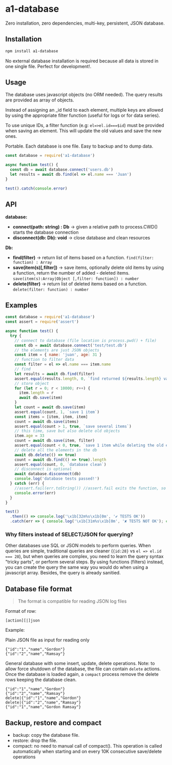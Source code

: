 # a1-database

Zero installation, zero dependencies, multi-key, persistent, JSON database.

## Installation

```bash
npm install a1-database
```

No external database installation is required because all data is stored in one single file. Perfect for development!.

## Usage

The database uses javascript objects (no ORM needed). The query results are provided as array of objects.

Instead of assigning an \_id field to each element, multiple keys are allowed by using the appropriate filter function (useful for logs or for data series).

To use unique IDs, a filter function (e.g: `el=>el.id===$id`) must be provided when saving an element. This will update the old values and save the new ones.

Portable. Each database is one file. Easy to backup and to dump data.

```javascript
const database = require('a1-database')

async function test() {
  const db = await database.connect('users.db')
  let results = await db.find(el => el.name === 'Juan')
}

test().catch(console.error)
```

## API

**database:**
- **connect(path: string) : Db** -> given a relative path to process.CWD() starts the database connection
- **disconnect(db: Db): void** -> close database and clean resources

**Db:**
- **find(filter)** -> return list of items based on a function. `find(filter: function) : Array`
- **save(item(s)[,filter])** -> save items, optionally delete old items by using a function, return the number of added - deleted items. `save(item(s):Array|Object [,filter: function]) : number`
- **delete(filter)** -> return list of deleted items based on a function. `delete(filter: function) : number`


## Examples

```javascript
const database = require('a1-database')
const assert = require('assert')

async function test() {
  try {
    // connect to database (file location is process.pwd() + file)
    const db = await database.connect('test/test.db')
    // the elements are just JSON objects
    const item = { name: 'juan', age: 31 }
    // function to filter data
    const filter = el => el.name === item.name
    // find
    let results = await db.find(filter)
    assert.equal(results.length, 0, `find returned ${results.length} values`)
    // store object
    for (let r = 0; r < 10000; r++) {
      item.length = r
      await db.save(item)
    }
    let count = await db.save(item)
    assert.equal(count, 1, `save 1 item`)
    const items = [item, item, item]
    count = await db.save(items)
    assert.equal(count > 1, true, `save several items`)
    // this time, save but also delete old objects
    item.age = 33
    count = await db.save(item, filter)
    assert.equal(count < 0, true, `save 1 item while deleting the old elements with the same 'name'`)
    // delete all the elements in the db
    await db.delete(() => true)
    count = await db.find(() => true).length
    assert.equal(count, 0, `database clean`)
    // disconnect is optional
    await database.disconnect(db)
    console.log('database tests passed!')
  } catch (err) {
    //assert.fail(err.toString()) //assert.fail exits the function, so the rejected promise is not fulfilled
    console.error(err)
  }
}

test()
  .then(() => console.log('\x1b[32m%s\x1b[0m', '✔ TESTS OK'))
  .catch(err => { console.log('\x1b[31m%s\x1b[0m', '✘ TESTS NOT OK'); console.error(err) })
```


### Why filters instead of SELECT/JSON for querying?

Other databases use SQL or JSON models to perform queries. When queries are simple, traditional queries are cleaner (`{id:28}` vs `el => el.id === 28`), but when queries are complex, you need to learn the query syntax "tricky parts", or perform several steps. By using functions (filters) instead, you can create the query the same way you would do when using a javascript array. Besides, the query is already sanitied.

## Database file format

> The format is compatible for reading JSON log files

Format of row:

`[action][|]json`

Example:

Plain JSON file as input for reading only

```
{"id":"1","name","Gordon"}
{"id":"2","name","Ramsay"}
```

General database with some insert, update, delete operations. Note: to allow force shutdown of the database, the file can contain `delete` actions. Once the database is loaded again, a `compact` process remove the delete rows keeping the database clean.

```
{"id":"1","name","Gordon"}
{"id":"2","name","Ramsay"}
delete|{"id":"1","name","Gordon"}
delete|{"id":"2","name","Ramsay"}
{"id":"1","name","Gordon Ramsay"}
```

## Backup, restore and compact

- backup: copy the database file.
- restore: drop the file. 
- compact: no need to manual call of compact(). This operation is called automatically when starting and on every 10K consecutive save/delete operations
